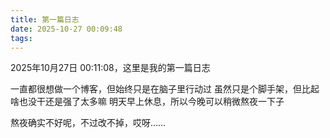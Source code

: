 ```yaml
---
title: 第一篇日志
date: 2025-10-27 00:09:48
tags:
---
```

2025年10月27日 00:11:08，这里是我的第一篇日志

一直都很想做一个博客，但始终只是在脑子里行动过
虽然只是个脚手架，但比起啥也没干还是强了太多嘛
明天早上休息，所以今晚可以稍微熬夜一下子

熬夜确实不好呢，不过改不掉，哎呀……
